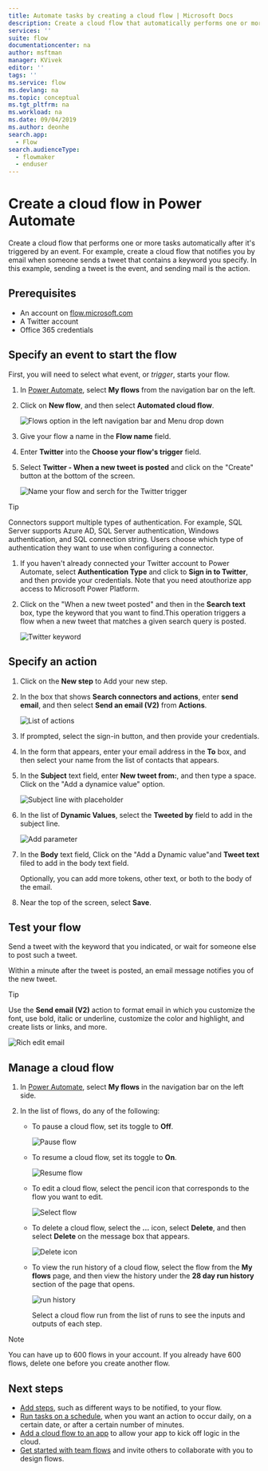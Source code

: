 ```yaml
---
title: Automate tasks by creating a cloud flow | Microsoft Docs
description: Create a cloud flow that automatically performs one or more actions, such as sending email, when events like someone adding a row to a SharePoint list occur.
services: ''
suite: flow
documentationcenter: na
author: msftman
manager: KVivek
editor: ''
tags: ''
ms.service: flow
ms.devlang: na
ms.topic: conceptual
ms.tgt_pltfrm: na
ms.workload: na
ms.date: 09/04/2019
ms.author: deonhe
search.app: 
  - Flow
search.audienceType: 
  - flowmaker
  - enduser
---
```

# Create a cloud flow in Power Automate

Create a cloud flow that performs one or more tasks automatically after it's triggered by an event. For example, create a cloud flow that notifies you by email when someone sends a tweet that contains a keyword you specify. In this example, sending a tweet is the event, and sending mail is the action.

## Prerequisites

* An account on [flow.microsoft.com](https://flow.microsoft.com)
* A Twitter account
* Office 365 credentials

## Specify an event to start the flow

First, you will need to select what event, or *trigger*, starts your flow.

1. In [Power Automate](https://flow.microsoft.com), select **My flows** from the navigation bar on the left.

1. Click on **New flow**, and then select **Automated cloud flow**. 

     ![Flows option in the left navigation bar and Menu drop down](./media/get-started-logic-flow/build-your-automated-cloud-flow) 

1. Give your flow a name in the **Flow name** field.

1. Enter **Twitter** into the **Choose your flow's trigger** field.

1. Select **Twitter - When a new tweet is posted** and click on the "Create" button at the bottom of the screen.

   ![Name your flow and serch for the Twitter trigger](./media/get-started-logic-flow/name-search-trigger.png)


<!-- 1. Select the **Search hundreds of connectors and triggers** box at the bottom of the screen, enter **Twitter** in the box that says **Search all connectors and triggers**, and then select **Twitter - When a new tweet is posted**.

    ![Twitter event](./media/get-started-logic-flow/twitter-search.png) -->

   >[!TIP]
   >Connectors support multiple types of authentication. For example, SQL Server supports Azure AD, SQL Server authentication, Windows authentication, and SQL connection string. Users choose which type of authentication they want to use when configuring a connector.

1. If you haven't already connected your Twitter account to Power Automate, select **Authentication Type** and click to **Sign in to Twitter**, and then provide your credentials. Note that you need atouthorize app access to Microsoft Power Platform.  

1. Click on the "When a new tweet posted" and then in the **Search text** box, type the keyword that you want to find.This operation triggers a flow when a new tweet that matches a given search query is posted.

    ![Twitter keyword](./media/get-started-logic-flow/twitter-keyword.png)

## Specify an action

1. Click on the **New step** to Add your new step.

    <!-- ![Add action](./media/get-started-logic-flow/add-action-icon.png) -->

1. In the box that shows **Search connectors and actions**, enter **send email**, and then select **Send an email (V2)** from **Actions**.

    ![List of actions](./media/get-started-logic-flow/send-email.png)

1. If prompted, select the sign-in button, and then provide your credentials.

1. In the form that appears, enter your email address in the **To** box, and then select your name from the list of contacts that appears.

1. In the **Subject** text field, enter **New tweet from:**, and then type a space. Click on the "Add a dynamice value" option. 

    ![Subject line with placeholder](./media/get-started-logic-flow/message-token.png)
1. In the list of **Dynamic Values**, select the **Tweeted by** field to add in the subject line.

    ![Add parameter](./media/get-started-logic-flow/add-parameter.png)
1. In the **Body** text field, Click on the "Add a Dynamic value"and **Tweet text** filed to add in the body text field.

   Optionally, you can add more tokens, other text, or both to the body of the email.
1. Near the top of the screen, select **Save**.

    <!-- ![Select the Create flow button](./media/get-started-logic-flow/create-button.png) -->
<!-- 1. Select **Done** to update the list of flows.

     ![Select the done button](./media/get-started-logic-flow/done-button.png) -->

## Test your flow

Send a tweet with the keyword that you indicated, or wait for someone else to post such a tweet.

Within a minute after the tweet is posted, an email message notifies you of the new tweet.

> [!TIP]
> Use the **Send email (V2)** action to format email in which you customize the font, use bold, italic or underline, customize the color and highlight, and create lists or links, and more.

![Rich edit email](media/get-started-logic-flow/email-rich-text.png)

## Manage a cloud flow

1. In [Power Automate](https://flow.microsoft.com), select **My flows** in the navigation bar on the left side.
1. In the list of flows, do any of the following:

   * To pause a cloud flow, set its toggle to **Off**.

       ![Pause flow](./media/get-started-logic-flow/pause-flow.png)
   * To resume a cloud flow, set its toggle to **On**.

       ![Resume flow](./media/get-started-logic-flow/resume-flow.png)
   * To edit a cloud flow, select the pencil icon that corresponds to the flow you want to edit.

       ![Select flow](./media/get-started-logic-flow/select-flow.png)
   * To delete a cloud flow, select the **...** icon, select **Delete**, and then select **Delete** on the message box that appears.

       ![Delete icon](./media/get-started-logic-flow/delete-icon.png)
   * To view the run history of a cloud flow, select the flow from the **My flows** page, and then view the history under the **28 day run history** section of the page that opens.

       ![run history](./media/get-started-logic-flow/run-history.png)

     Select a cloud flow run from the list of runs to see the inputs and outputs of each step.

> [!NOTE]
> You can have up to 600 flows in your account. If you already have 600 flows, delete one before you create another flow.
>
>

## Next steps

* [Add steps](multi-step-logic-flow.md), such as different ways to be notified, to your flow.
* [Run tasks on a schedule](run-scheduled-tasks.md), when you want an action to occur daily, on a certain date, or after a certain number of minutes.
* [Add a cloud flow to an app](https://powerapps.microsoft.com/tutorials/using-logic-flows/) to allow your app to kick off logic in the cloud.
* [Get started with team flows](create-team-flows.md) and invite others to collaborate with you to design flows.
